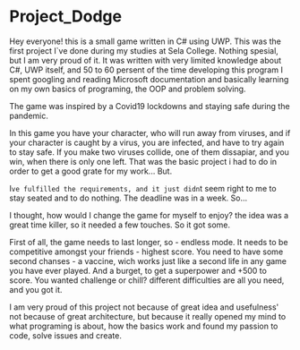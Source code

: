 # Project_Dodge

Hey everyone! this is a small game written in C# using UWP. This was the first project I`ve done during my studies at Sela College. Nothing spesial, but I am very proud of it.
It was written with very limited knowledge about C#, UWP itself, and 50 to 60 persent of the time developing this program I spent googling and reading Microsoft documentation and basically learning on my own basics of programing, the OOP and problem solving.

The game was inspired by a Covid19 lockdowns and staying safe during the pandemic.

In this game you have your character, who will run away from viruses, and if your character is caught by a virus, you are infected, and have to try again to stay safe. If you make two viruses collide, one of them dissapiar, and you win, when there is only one left.
That was the basic project i had to do in order to get a good grate for my work... But.

I`ve fulfilled the requirements, and it just didn`t seem right to me to stay seated and to do nothing. The deadline was in a week. So...

I thought, how would I change the game for myself to enjoy? the idea was a great time killer, so it needed a few touches. So it got some.

First of all, the game needs to last longer, so - endless mode. It needs to be competitive amongst your friends - highest score. You need to have some second chanses - a vaccine, wich works just like a second life in any game you have ever played. And a burget, to get a superpower and +500 to score. You wanted challenge or chill? different difficulties are all you need, and you got it.

I am very proud of this project not because of great idea and usefulness' not because of great architecture, but because it really opened my mind to what programing is about, how the basics work and found my passion to code, solve issues and create.
